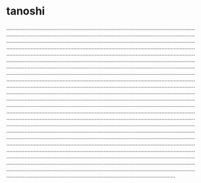 # tanoshi
...................................................................................................................................................................................................................................................................................................................................................................................................................................................................................................................................................................................................................................................................................................................................................................................................................................................................................................................................................................................................................................................................................................................................................................................................................................................................................................................................................................................................................................................................................................................................................................................................................................................................................................................................................................................................................................................................................................................................................................................................................................................................................................................................................................................................................................................................................................................................................................................................................................................................................................................................................................................................................................................................................................................................................................................................................................................................................................................................................................................................................................................................................